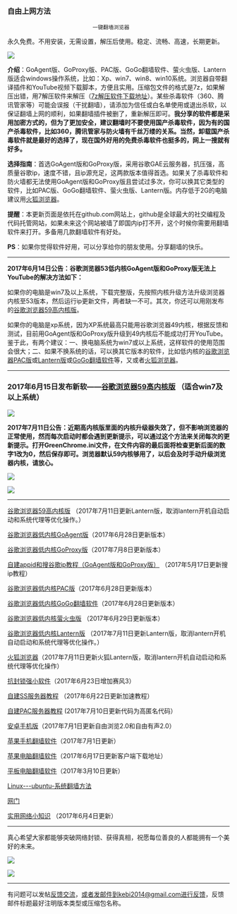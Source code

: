 ### ************************自由上网方法************************

                               一键翻墙浏览器


永久免费。不用安装，无需设置，解压后使用。稳定、流畅、高速，长期更新。

![](https://raw.githubusercontent.com/Alvin9999/pac2/master/%E5%9B%BE%E6%A0%87.PNG)


**介绍**：GoAgent版、GoProxy版、PAC版、GoGo翻墙软件、萤火虫版、Lantern版适合windows操作系统，比如：Xp、win7、win8、win10系统。浏览器自带翻译插件和YouTube视频下载脚本，方便且实用。压缩包文件的格式是7z，如果解压出错，用7解压软件来解压（[7z解压软件下载地址](https://sparanoid.com/lab/7z/)）。某些杀毒软件（360、腾讯管家等）可能会误报（干扰翻墙），请添加为信任或白名单使用或退出杀软，以保证翻墙上网的顺利，如果翻墙插件被删了，重新解压即可。**我分享的软件都是采用加密方式的，但为了更加安全，建议翻墙时不要使用国产杀毒软件，因为有的国产杀毒软件，比如360，腾讯管家与防火墙有千丝万缕的关系。当然，卸载国产杀毒软件就是最好的选择了，现在国外好用的免费杀毒软件也挺多的，网上一搜就有好多。**

**选择指南**：首选GoAgent版和GoProxy版，采用谷歌GAE云服务器，抗压强，高质量谷歌ip，速度不错，且ip源充足，这两款版本值得首选。如果关了杀毒软件和防火墙都无法使用GoAgent版和GoProxy版且尝试过多次，你可以换其它类型的软件，比如PAC版、GoGo翻墙软件、萤火虫版、Lantern版。内存低于2G的电脑建议用[火狐浏览器](https://github.com/Alvin9999/new-pac/wiki/%E7%81%AB%E7%8B%90%E6%B5%8F%E8%A7%88%E5%99%A8%EF%BC%88GoAgent%E3%80%81GoProxy%E5%92%8CLantern%E7%89%88%EF%BC%89)。

**提醒**：本更新页面是依托在github.com网站上，github是全球最大的社交编程及代码托管网站，如果未来这个网站被墙了即国内ip打不开，这个时候你需要用翻墙软件来打开。多备用几款翻墙软件有好处。

**PS**：如果你觉得软件好用，可以分享给你的朋友使用。分享翻墙的快乐。

***

**2017年6月14日公告：谷歌浏览器53低内核GoAgent版和GoProxy版无法上YouTube的解决方法如下：**

如果你的电脑是win7及以上系统，下载完整版，先按照内核升级方法升级浏览器内核至53版本，然后运行ip更新文件，两者缺一不可。其次，你还可以用刚发布的[谷歌浏览器59高内核版](https://github.com/Alvin9999/new-pac/wiki/%E9%AB%98%E5%86%85%E6%A0%B8%E7%89%88)。 

如果你的电脑是xp系统，因为XP系统最高只能用谷歌浏览器49内核，根据反馈和测试，目前用GoAgent版和GoProxy版升级到49内核后不能成功打开YouTube。鉴于此，有两个建议：一、换电脑系统为win7或以上系统，这样软件的使用范围会很大；二、如果不换系统的话，可以换其它版本的软件，比如低内核的[谷歌浏览器PAC版](https://github.com/Alvin9999/new-pac/wiki/PAC%E7%89%88)或[Lantern版](https://github.com/Alvin9999/new-pac/wiki/Lantern%E7%89%88)或[GoGo翻墙软件](https://github.com/Alvin9999/new-pac/wiki/GoGo%E7%BF%BB%E5%A2%99%E8%BD%AF%E4%BB%B6)等，又或者[火狐浏览器](https://github.com/Alvin9999/new-pac/wiki/%E7%81%AB%E7%8B%90%E6%B5%8F%E8%A7%88%E5%99%A8%EF%BC%88GoAgent%E3%80%81GoProxy%E5%92%8CLantern%E7%89%88%EF%BC%89)。

***

### 2017年6月15日发布新软——[谷歌浏览器59高内核版](https://github.com/Alvin9999/new-pac/wiki/%E9%AB%98%E5%86%85%E6%A0%B8%E7%89%88) （适合win7及以上系统）

![](https://raw.githubusercontent.com/Alvin9999/pac2/master/GA4.png)

**2017年7月11日公告：近期高内核版里面的内核升级器失效了，但不影响浏览器的正常使用，然而每次启动时都会遇到更新提示，可以通过这个方法来关闭每次的更新提示。打开GreenChrome.ini文件，在文件内容的最后面将检查更新后面的数字1改为0，然后保存即可。浏览器默认59内核够用了，以后会及时手动升级浏览器内核，请放心。**

![](https://raw.githubusercontent.com/Alvin9999/pac2/master/内核3.png)

![](https://raw.githubusercontent.com/Alvin9999/pac2/master/内核4.png)


***

[谷歌浏览器59高内核版](https://github.com/Alvin9999/new-pac/wiki/%E9%AB%98%E5%86%85%E6%A0%B8%E7%89%88) （2017年7月11日更新Lantern版，取消lantern开机自动启动和系统代理等优化操作。）

[谷歌浏览器低内核GoAgent版](https://github.com/Alvin9999/new-pac/wiki/GoAgent%E7%89%88)（2017年6月28日更新版本）

[谷歌浏览器低内核GoProxy版](https://github.com/Alvin9999/new-pac/wiki/GoProxy%E7%89%88)（2017年7月8日更新版本）

[自建appid和搜谷歌ip教程（GoAgent版和GoProxy版）](https://github.com/Alvin9999/new-pac/wiki/%E8%87%AA%E5%BB%BAappid%E5%92%8C%E6%90%9C%E8%B0%B7%E6%AD%8Cip%E6%95%99%E7%A8%8B%EF%BC%88GoAgent%E7%89%88%E5%92%8CGoProxy%E7%89%88%EF%BC%89) （2017年5月17日更新搜ip教程）

[谷歌浏览器低内核PAC版](https://github.com/Alvin9999/new-pac/wiki/PAC%E7%89%88)（2017年6月28日更新版本）

[谷歌浏览器低内核GoGo翻墙软件](https://github.com/Alvin9999/new-pac/wiki/GoGo%E7%BF%BB%E5%A2%99%E8%BD%AF%E4%BB%B6)（2017年6月28日更新版本）

[谷歌浏览器低内核萤火虫版](https://github.com/Alvin9999/new-pac/wiki/%E8%90%A4%E7%81%AB%E8%99%AB%E7%89%88) （2017年6月29日更新版本）

[谷歌浏览器低内核Lantern版](https://github.com/Alvin9999/new-pac/wiki/Lantern%E7%89%88) （2017年7月11日更新Lantern版，取消lantern开机自动启动和系统代理等优化操作。）

[火狐浏览器](https://github.com/Alvin9999/new-pac/wiki/%E7%81%AB%E7%8B%90%E6%B5%8F%E8%A7%88%E5%99%A8%EF%BC%88GoAgent%E3%80%81GoProxy%E5%92%8CLantern%E7%89%88%EF%BC%89)（2017年7月11日更新火狐Lantern版，取消lantern开机自动启动和系统代理等优化操作）

[抗封锁强小软件](https://github.com/Alvin9999/new-pac/wiki/%E6%8A%97%E5%B0%81%E9%94%81%E5%BC%BA%E5%B0%8F%E8%BD%AF%E4%BB%B6)（2017年6月23日增加赛风3）

[自建SS服务器教程](https://github.com/Alvin9999/new-pac/wiki/%E8%87%AA%E5%BB%BAss%E6%9C%8D%E5%8A%A1%E5%99%A8%E6%95%99%E7%A8%8B) （2017年6月22日更新加速教程）

[自建PAC服务器教程](https://github.com/Alvin9999/new-pac/wiki/%E8%87%AA%E5%BB%BAPAC%E6%9C%8D%E5%8A%A1%E5%99%A8%E6%95%99%E7%A8%8B) (2017年7月10日更新代码为高匿名代码）

[安卓手机版](https://github.com/Alvin9999/new-pac/wiki/%E5%AE%89%E5%8D%93%E6%89%8B%E6%9C%BA%E7%89%88)（2017年7月1日更新自由浏览2.0和自由有声2.0）

[苹果手机翻墙软件](https://github.com/Alvin9999/new-pac/wiki/%E8%8B%B9%E6%9E%9C%E6%89%8B%E6%9C%BA%E7%BF%BB%E5%A2%99%E8%BD%AF%E4%BB%B6)（2017年7月1日更新）

[苹果电脑翻墙软件](https://github.com/Alvin9999/new-pac/wiki/%E8%8B%B9%E6%9E%9C%E7%94%B5%E8%84%91MAC%E7%BF%BB%E5%A2%99%E8%BD%AF%E4%BB%B6)（2017年6月17日更新客户端下载地址）


[平板电脑翻墙软件](https://github.com/Alvin9999/new-pac/wiki/%E5%B9%B3%E6%9D%BF%E7%94%B5%E8%84%91%E7%BF%BB%E5%A2%99%E8%BD%AF%E4%BB%B6)（2017年3月10日更新）

[Linux---ubuntu-系统翻墙方法](https://github.com/Alvin9999/new-pac/wiki/Linux---ubuntu-%E7%B3%BB%E7%BB%9F%E7%BF%BB%E5%A2%99%E6%96%B9%E6%B3%95)

[网门](https://github.com/Alvin9999/new-pac/wiki/%E7%BD%91%E9%97%A8)

[实用网络小知识](https://github.com/Alvin9999/new-pac/wiki/%E5%AE%9E%E7%94%A8%E7%BD%91%E7%BB%9C%E5%B0%8F%E7%9F%A5%E8%AF%86)
（2017年6月4日更新）

***

真心希望大家都能够突破网络封锁、获得真相，祝愿每位善良的人都能拥有一个美好的未来。

![](https://raw.githubusercontent.com/Alvin9999/pac2/master/1.JPG)

![](https://raw.githubusercontent.com/Alvin9999/pac2/master/2.JPG)


***


有问题可以发帖[反馈交流](https://github.com/Alvin9999/new-pac/issues)，或者发邮件到kebi2014@gmail.com进行反馈，反馈邮件标题最好注明版本类型或压缩包名称。